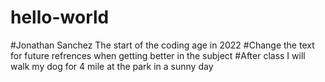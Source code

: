 # hello-world
#Jonathan Sanchez 
The start of the coding age in 2022
#Change the text for future refrences when getting better in the subject 
#After class I will walk my dog for 4 mile at the park in a sunny day

